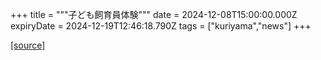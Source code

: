 +++
title = """子ども飼育員体験"""
date = 2024-12-08T15:00:00.000Z
expiryDate = 2024-12-19T12:46:18.790Z
tags = ["kuriyama","news"]
+++


[[source]](https://www.town.kuriyama.hokkaido.jp/site/shizen/29691.html)

